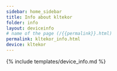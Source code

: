 ```yaml
---
sidebar: home_sidebar
title: Info about kltekor
folder: info
layout: deviceinfo
# name of the page (/{{permalink}}.html)
permalink: kltekor_info.html
device: kltekor
---
```

{% include templates/device_info.md %}
